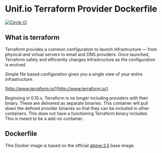 # Unif.io Terraform Provider Dockerfile
[![Circle CI](https://circleci.com/gh/WhistleLabs/dockerfile-terraform-providers.svg?style=svg)](https://circleci.com/gh/WhistleLabs/dockerfile-terraform-providers)

## What is terraform

Terraform provides a common configuration to launch infrastructure — from physical and virtual servers to email and DNS providers. Once launched, Terraform safely and efficiently changes infrastructure as the configuration is evolved.

Simple file based configuration gives you a single view of your entire infrastructure.


[http://www.terraform.io/](http://www.terraform.io/)

Beginning in 0.10.x, Terraform is no longer including providers with their binary.  These are delivered as separate binaries.  This container will pull down the defined provider binaries so that they can be included in other containers.  This does not have a functioning Terraform binary included.  This is meant to be a add-on container.

## Dockerfile

This Docker image is based on the official [alpine:3.5](https://hub.docker.com/_/alpine/) base image.

